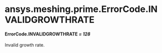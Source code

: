 <a id="ansys-meshing-prime-errorcode-invalidgrowthrate"></a>

# ansys.meshing.prime.ErrorCode.INVALIDGROWTHRATE

<a id="ansys.meshing.prime.ErrorCode.INVALIDGROWTHRATE"></a>

#### ErrorCode.INVALIDGROWTHRATE *= 128*

Invalid growth rate.

<!-- !! processed by numpydoc !! -->
